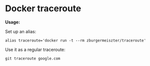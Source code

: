 # Docker traceroute #

**Usage:**

Set up an alias:

`alias traceroute='docker run -t --rm zburgermeiszter/traceroute'`

Use it as a regular traceroute:

`git traceroute google.com`
